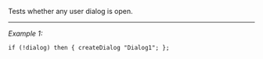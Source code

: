 Tests whether any user dialog is open.


---
*Example 1:*
```sqf
if (!dialog) then { createDialog "Dialog1"; };
```